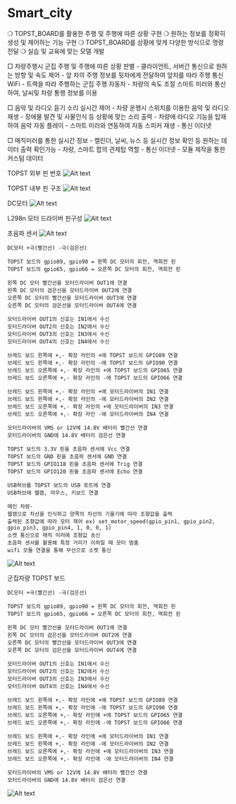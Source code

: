 # Smart_city
❍ TOPST_BOARD를 활용한 주행 및 주행에 따른 상황 구현
❍ 원하는 정보를 정확히 생성 및 제어하는 기능 구현
❍ TOPST_BOARD를 상황에 맞게 다양한 방식으로 명령 전달
❍ 실습 및 교육에 맞는 모델 개발

□ 차량주행시 군집 주행 및 주행에 따른 상황 판별
    - 클라이언트, 서버간 통신으로 원하는 방향 및 속도 제어
    - 앞 차의 주행 정보를 뒷차에게 전달하여 앞차를 따라 주행 통신 WiFi
    - 트랙을 따라 주행하는 군집 주행 자동차
    - 차량의 속도 조절 스마트 미러와 통신하여, 날씨및 차량 통행 정보를 이용

□ 음악 및 라디오 듣기 소리 실시간 제어
    - 차량 운행시 스위치를 이용한 음악 및 라디오 재생 
    - 장애물 발견 및 사물인식 등 상황에 맞는 소리 출력
    - 차량에 라디오 기능을 탑재하여 음악 자동 플레이
    - 스마트 미러와 연동하여 자동 스피커 재생 
    - 통신 이더넷

□ 매직미러를 통한 실시간 정보
    - 캘린더, 날씨, 뉴스 등 실시간 정보 확인 등 원하는 데이터 출력 확인가능
    - 차량, 스마트 팝의 관제탑 역할
    - 통신 이더넷
    - 모듈 제작을 통한 커스텀 데이터

TOPST 외부 핀 번호
![Alt text](<Untitled (1).png>)

TOPST 내부 핀 구조
![Alt text](<Untitled (2).png>)

DC모터
![Alt text](<Untitled (3).png>)

L298n 모터 드라이버 핀구성
![Alt text](<Untitled (4).png>)

초음파 센서
![Alt text](<Untitled (5).png>)

```
DC모터 +극(빨간선) -극(검은선)

TOPST 보드의 gpio89, gpio90 = 왼쪽 DC 모터의 회전, 역회전 핀
TOPST 보드의 gpio65, gpio66 = 오른쪽 DC 모터의 회전, 역회전 핀

왼쪽 DC 모터 빨간선을 모터드라이버 OUT1에 연결
왼쪽 DC 모터의 검은선을 모터드라이버 OUT2에 연결
오른쪽 DC 모터의 빨간선을 모터드라이버 OUT3에 연결
오른쪽 DC 모터의 검은선을 모터드라이버 OUT4에 연결

모터드라이버 OUT1의 신호는 IN1에서 수신
모터드라이버 OUT2의 신호는 IN2에서 수신
모터드라이버 OUT3의 신호는 IN3에서 수신
모터드라이버 OUT4의 신호는 IN4에서 수신

브레드 보드 왼쪽에 +,- 확장 라인의 +에 TOPST 보드의 GPIO89 연결
브레드 보드 왼쪽에 +,- 확장 라인의 -에 TOPST 보드의 GPIO90 연결
브레드 보드 오른쪽에 +,- 확장 라인의 +에 TOPST 보드의 GPIO65 연결
브레드 보드 오른쪽에 +,- 확장 라인의 -에 TOPST 보드의 GPIO66 연결

브레드 보드 왼쪽에 +,- 확장 라인의 +에 모터드라이버의 IN1 연결
브레드 보드 왼쪽에 +,- 확장 라인의 -에 모터드라이버의 IN2 연결
브레드 보드 오른쪽에 +,- 확장 라인의 +에 모터드라이버의 IN3 연결
브레드 보드 오른쪽에 +,- 확장 라인 -에 모터드라이버의 IN4 연결

모터드라이버의 VMS or 12V에 14.8V 배터리 빨간선 연결
모터드라이버의 GND에 14.8V 배터리 검은선 연결

TOPST 보드의 3.3V 핀을 초음파 센서에 Vcc 연결
TOPST 보드의 GND 핀을 초음파 센서에 GND 연결
TOPST 보드의 GPIO118 핀을 초음파 센서에 Trig 연결
TOPST 보드의 GPIO120 핀을 초음파 센서에 Echo 연결

USB허브를 TOPST 보드의 USB 포트에 연결
USB허브에 웹캠, 마우스, 키보드 연결
```

```
메인 차량-
웹캠으로 차선을 인식하고 양쪽의 차선의 기울기에 따라 조향값을 출력
출력된 조향값에 따라 모터 제어 ex) set_motor_speed(gpio_pin1, gpio_pin2, gpio_pin3, gpio_pin4, 1, 0, 0, 1)
소켓 통신으로 매직 미러에 조향값 송신
초음파 센서를 활용해 특정 거리가 이하일 때 모터 멈춤
wifi 모듈 연결을 통해 무선으로 소켓 통신
```

![Alt text](Untitled.jpeg)

군집차량 TOPST 보드

```
DC모터 +극(빨간선) -극(검은선)

TOPST 보드의 gpio89, gpio90 = 왼쪽 DC 모터의 회전, 역회전 핀
TOPST 보드의 gpio65, gpio66 = 오른쪽 DC 모터의 회전, 역회전 핀

왼쪽 DC 모터 빨간선을 모터드라이버 OUT1에 연결
왼쪽 DC 모터의 검은선을 모터드라이버 OUT2에 연결
오른쪽 DC 모터의 빨간선을 모터드라이버 OUT3에 연결
오른쪽 DC 모터의 검은선을 모터드라이버 OUT4에 연결

모터드라이버 OUT1의 신호는 IN1에서 수신
모터드라이버 OUT2의 신호는 IN2에서 수신
모터드라이버 OUT3의 신호는 IN3에서 수신
모터드라이버 OUT4의 신호는 IN4에서 수신

브레드 보드 왼쪽에 +,- 확장 라인에 +에 TOPST 보드의 GPIO89 연결
브레드 보드 왼쪽에 +,- 확장 라인에 -에 TOPST 보드의 GPIO90 연결
브레드 보드 오른쪽에 +,- 확장 라인에 +에 TOPST 보드의 GPIO65 연결
브레드 보드 오른쪽에 +,- 확장 라인에 -에 TOPST 보드의 GPIO66 연결

브레드 보드 왼쪽에 +,- 확장 라인에 +에 모터드라이버의 IN1 연결
브레드 보드 왼쪽에 +,- 확장 라인에 -에 모터드라이버의 IN2 연결
브레드 보드 오른쪽에 +,- 확장 라인에 +에 모터드라이버의 IN3 연결
브레드 보드 오른쪽에 +,- 확장 라인에 -에 모터드라이버의 IN4 연결

모터드라이버의 VMS or 12V에 14.8V 배터리 빨간선 연결
모터드라이버의 GND에 14.8V 배터리 검은선 연결
```
![Alt text](<Untitled (1).jpeg>)

